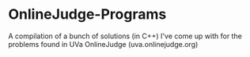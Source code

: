 # OnlineJudge-Programs
A compilation of a bunch of solutions (in C++) I've come up with for the problems found in UVa OnlineJudge (uva.onlinejudge.org)
